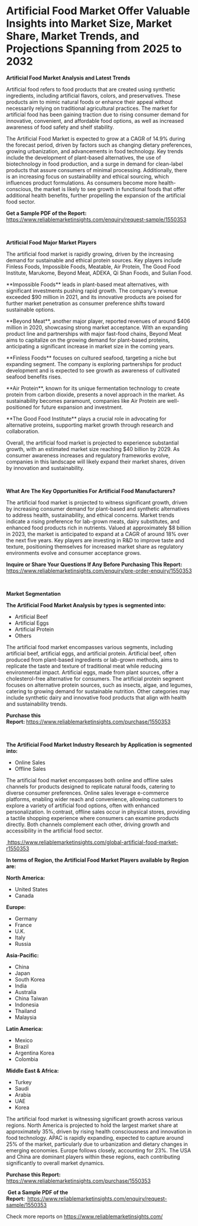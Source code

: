 <p><h1>Artificial Food Market Offer Valuable Insights into Market Size, Market Share, Market Trends, and Projections Spanning from 2025 to 2032</h1></p><p><strong>Artificial Food Market Analysis and Latest Trends</strong></p>
<p><p>Artificial food refers to food products that are created using synthetic ingredients, including artificial flavors, colors, and preservatives. These products aim to mimic natural foods or enhance their appeal without necessarily relying on traditional agricultural practices. The market for artificial food has been gaining traction due to rising consumer demand for innovative, convenient, and affordable food options, as well as increased awareness of food safety and shelf stability.</p><p>The Artificial Food Market is expected to grow at a CAGR of 14.9% during the forecast period, driven by factors such as changing dietary preferences, growing urbanization, and advancements in food technology. Key trends include the development of plant-based alternatives, the use of biotechnology in food production, and a surge in demand for clean-label products that assure consumers of minimal processing. Additionally, there is an increasing focus on sustainability and ethical sourcing, which influences product formulations. As consumers become more health-conscious, the market is likely to see growth in functional foods that offer additional health benefits, further propelling the expansion of the artificial food sector.</p></p>
<p><strong>Get a Sample PDF of the Report:&nbsp;</strong> <a href="https://www.reliablemarketinsights.com/enquiry/request-sample/1550353?utm_campaign=3523&utm_medium=2&utm_source=Github&utm_content=ia&utm_term=07042025&utm_id=artificial-food">https://www.reliablemarketinsights.com/enquiry/request-sample/1550353</a></p>
<p>&nbsp;</p>
<p><strong>Artificial Food Major Market Players</strong></p>
<p><p>The artificial food market is rapidly growing, driven by the increasing demand for sustainable and ethical protein sources. Key players include Finless Foods, Impossible Foods, Meatable, Air Protein, The Good Food Institute, Marukome, Beyond Meat, ADEKA, Qi Shan Foods, and Sulian Food.</p><p>**Impossible Foods** leads in plant-based meat alternatives, with significant investments pushing rapid growth. The company's revenue exceeded $90 million in 2021, and its innovative products are poised for further market penetration as consumer preference shifts toward sustainable options.</p><p>**Beyond Meat**, another major player, reported revenues of around $406 million in 2020, showcasing strong market acceptance. With an expanding product line and partnerships with major fast-food chains, Beyond Meat aims to capitalize on the growing demand for plant-based proteins, anticipating a significant increase in market size in the coming years.</p><p>**Finless Foods** focuses on cultured seafood, targeting a niche but expanding segment. The company is exploring partnerships for product development and is expected to see growth as awareness of cultivated seafood benefits rises.</p><p>**Air Protein**, known for its unique fermentation technology to create protein from carbon dioxide, presents a novel approach in the market. As sustainability becomes paramount, companies like Air Protein are well-positioned for future expansion and investment.</p><p>**The Good Food Institute** plays a crucial role in advocating for alternative proteins, supporting market growth through research and collaboration. </p><p>Overall, the artificial food market is projected to experience substantial growth, with an estimated market size reaching $40 billion by 2029. As consumer awareness increases and regulatory frameworks evolve, companies in this landscape will likely expand their market shares, driven by innovation and sustainability.</p></p>
<p>&nbsp;</p>
<p><strong>What Are The Key Opportunities For Artificial Food Manufacturers?</strong></p>
<p><p>The artificial food market is projected to witness significant growth, driven by increasing consumer demand for plant-based and synthetic alternatives to address health, sustainability, and ethical concerns. Market trends indicate a rising preference for lab-grown meats, dairy substitutes, and enhanced food products rich in nutrients. Valued at approximately $8 billion in 2023, the market is anticipated to expand at a CAGR of around 18% over the next five years. Key players are investing in R&D to improve taste and texture, positioning themselves for increased market share as regulatory environments evolve and consumer acceptance grows.</p></p>
<p><strong>Inquire or Share Your Questions If Any Before Purchasing This Report:</strong> <a href="https://www.reliablemarketinsights.com/enquiry/pre-order-enquiry/1550353?utm_campaign=3523&utm_medium=2&utm_source=Github&utm_content=ia&utm_term=07042025&utm_id=artificial-food">https://www.reliablemarketinsights.com/enquiry/pre-order-enquiry/1550353</a></p>
<p>&nbsp;</p>
<p><strong>Market Segmentation</strong></p>
<p><strong>The Artificial Food Market Analysis by types is segmented into:</strong></p>
<p><ul><li>Artificial Beef</li><li>Artificial Eggs</li><li>Artificial Protein</li><li>Others</li></ul></p>
<p><p>The artificial food market encompasses various segments, including artificial beef, artificial eggs, and artificial protein. Artificial beef, often produced from plant-based ingredients or lab-grown methods, aims to replicate the taste and texture of traditional meat while reducing environmental impact. Artificial eggs, made from plant sources, offer a cholesterol-free alternative for consumers. The artificial protein segment focuses on alternative protein sources, such as insects, algae, and legumes, catering to growing demand for sustainable nutrition. Other categories may include synthetic dairy and innovative food products that align with health and sustainability trends.</p></p>
<p><strong>Purchase this Report:&nbsp;</strong><a href="https://www.reliablemarketinsights.com/purchase/1550353?utm_campaign=3523&utm_medium=2&utm_source=Github&utm_content=ia&utm_term=07042025&utm_id=artificial-food">https://www.reliablemarketinsights.com/purchase/1550353</a></p>
<p>&nbsp;</p>
<p><strong>The Artificial Food Market Industry Research by Application is segmented into:</strong></p>
<p><ul><li>Online Sales</li><li>Offline Sales</li></ul></p>
<p><p>The artificial food market encompasses both online and offline sales channels for products designed to replicate natural foods, catering to diverse consumer preferences. Online sales leverage e-commerce platforms, enabling wider reach and convenience, allowing customers to explore a variety of artificial food options, often with enhanced personalization. In contrast, offline sales occur in physical stores, providing a tactile shopping experience where consumers can examine products directly. Both channels complement each other, driving growth and accessibility in the artificial food sector.</p></p>
<p><a href="https://www.reliablemarketinsights.com/global-artificial-food-market-r1550353?utm_campaign=3523&utm_medium=2&utm_source=Github&utm_content=ia&utm_term=07042025&utm_id=artificial-food">&nbsp;https://www.reliablemarketinsights.com/global-artificial-food-market-r1550353</a></p>
<p><strong>In terms of Region, the Artificial Food Market Players available by Region are:</strong></p>
<p>
    <p> <strong> North America: </strong>
        <ul>
            <li>United States</li>
            <li>Canada</li>
        </ul>
        </p> 
    <p> <strong> Europe: </strong>
        <ul>
            <li>Germany</li>
            <li>France</li>
            <li>U.K.</li>
            <li>Italy</li>
            <li>Russia</li>
        </ul>
        </p> 
    <p> <strong> Asia-Pacific: </strong>
        <ul>
            <li>China</li>
            <li>Japan</li>
            <li>South Korea</li>
            <li>India</li>
            <li>Australia</li>
            <li>China Taiwan</li>
            <li>Indonesia</li>
            <li>Thailand</li>
            <li>Malaysia</li>
        </ul>
        </p> 
    <p> <strong> Latin America: </strong>
        <ul>
            <li>Mexico</li>
            <li>Brazil</li>
            <li>Argentina Korea</li>
            <li>Colombia</li>
        </ul>
        </p> 
    <p> <strong> Middle East & Africa: </strong>
        <ul>
            <li>Turkey</li>
            <li>Saudi</li>
            <li>Arabia</li>
            <li>UAE</li>
            <li>Korea</li>
        </ul>
    </p>
    </p>
<p><p>The artificial food market is witnessing significant growth across various regions. North America is projected to hold the largest market share at approximately 35%, driven by rising health consciousness and innovation in food technology. APAC is rapidly expanding, expected to capture around 25% of the market, particularly due to urbanization and dietary changes in emerging economies. Europe follows closely, accounting for 23%. The USA and China are dominant players within these regions, each contributing significantly to overall market dynamics.</p></p>
<p><strong>Purchase this Report: </strong><a href="https://www.reliablemarketinsights.com/purchase/1550353?utm_campaign=3523&utm_medium=2&utm_source=Github&utm_content=ia&utm_term=07042025&utm_id=artificial-food">https://www.reliablemarketinsights.com/purchase/1550353</a></p>
<p>&nbsp;<strong>Get a Sample PDF of the Report:&nbsp;&nbsp;</strong><a href="https://www.reliablemarketinsights.com/enquiry/request-sample/1550353?utm_campaign=3523&utm_medium=2&utm_source=Github&utm_content=ia&utm_term=07042025&utm_id=artificial-food">https://www.reliablemarketinsights.com/enquiry/request-sample/1550353</a></p>
<p><strong></strong></p>
<p>Check more reports on <a href="https://www.reliablemarketinsights.com/?utm_campaign=3523&utm_medium=2&utm_source=Github&utm_content=ia&utm_term=07042025&utm_id=artificial-food">https://www.reliablemarketinsights.com/</a></p>
